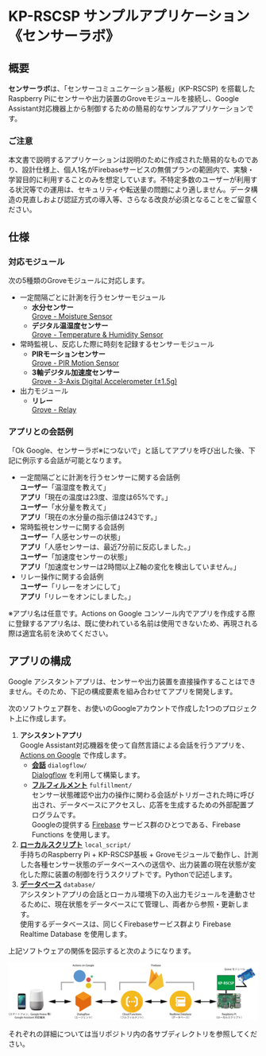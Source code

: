 # KP-RSCSP サンプルアプリケーション《センサーラボ》

## 概要

**センサーラボ**は、「センサーコミュニケーション基板」(KP-RSCSP) を搭載したRaspberry Piにセンサーや出力装置のGroveモジュールを接続し、Google Assistant対応機器上から制御するための簡易的なサンプルアプリケーションです。

### ご注意

本文書で説明するアプリケーションは説明のために作成された簡易的なものであり、設計仕様上、個人1名がFirebaseサービスの無償プランの範囲内で、実験・学習目的に利用することのみを想定しています。不特定多数のユーザーが利用する状況等での運用は、セキュリティや転送量の問題により適しません。データ構造の見直しおよび認証方式の導入等、さらなる改良が必須となることをご留意ください。

## 仕様

### 対応モジュール

次の5種類のGroveモジュールに対応します。

  - 一定間隔ごとに計測を行うセンサーモジュール
    - **水分センサー**  
      [Grove - Moisture Sensor](http://wiki.seeedstudio.com/Grove-Moisture_Sensor/)
    - **デジタル温湿度センサー**  
      [Grove - Temperature & Humidity Sensor](http://wiki.seeedstudio.com/Grove-TemperatureAndHumidity_Sensor/)
  - 常時監視し、反応した際に時刻を記録するセンサーモジュール
    - **PIRモーションセンサー**  
      [Grove - PIR Motion Sensor](http://wiki.seeedstudio.com/Grove-PIR_Motion_Sensor/)
    - **3軸デジタル加速度センサー**  
      [Grove - 3-Axis Digital Accelerometer (±1.5g)](http://wiki.seeedstudio.com/Grove-3-Axis_Digital_Accelerometer-1.5g/)
  - 出力モジュール
    - **リレー**  
      [Grove - Relay](http://wiki.seeedstudio.com/Grove-Relay/)

### アプリとの会話例

「Ok Google、センサーラボ※につないで」と話してアプリを呼び出した後、下記に例示する会話が可能となります。

  - 一定間隔ごとに計測を行うセンサーに関する会話例  
    **ユーザー**「温湿度を教えて」  
    **アプリ**「現在の温度は23度、湿度は65%です。」  
    **ユーザー**「水分量を教えて」  
    **アプリ**「現在の水分量の指示値は243です。」
  - 常時監視センサーに関する会話例  
    **ユーザー**「人感センサーの状態」  
    **アプリ**「人感センサーは、最近7分前に反応しました。」  
    **ユーザー**「加速度センサーの状態」  
    **アプリ**「加速度センサーは2時間以上Z軸の変化を検出していません。」
  - リレー操作に関する会話例  
    **ユーザー**「リレーをオンにして」  
    **アプリ**「リレーをオンにしました。」

※アプリ名は任意です。Actions on Google コンソール内でアプリを作成する際に登録するアプリ名は、既に使われている名前は使用できないため、再現される際は適宜名前を決めてください。

## アプリの構成

Google アシスタントアプリは、センサーや出力装置を直接操作することはできません。そのため、下記の構成要素を組み合わせてアプリを開発します。

次のソフトウェア群を、お使いのGoogleアカウントで作成した1つのプロジェクト上に作成します。

  1. **アシスタントアプリ**  
     Google Assistant対応機器を使って自然言語による会話を行うアプリを、[Actions on Google](https://console.actions.google.com/) で作成します。
      - **[会話](https://github.com/kyohritsu/KP-RSCSP/tree/master/sensorlab/dialogflow)** `dialogflow/`  
       [Dialogflow](https://console.dialogflow.com/) を利用して構築します。
      - **[フルフィルメント](https://github.com/kyohritsu/KP-RSCSP/tree/master/sensorlab/fulfillment)** `fulfillment/`  
        センサー状態確認や出力の操作に関わる会話がトリガーされた時に呼び出され、データベースにアクセスし、応答を生成するための外部配置プログラムです。  
        Googleの提供する [Firebase](https://console.firebase.google.com/?hl=ja) サービス群のひとつである、Firebase Functions を使用します。  
  1. **[ローカルスクリプト](https://github.com/kyohritsu/KP-RSCSP/tree/master/sensorlab/local_script)** `local_script/`  
     手持ちのRaspberry Pi + KP-RSCSP基板 + Groveモジュールで動作し、計測した各種センサー状態のデータベースへの送信や、出力装置の現在状態が変化した際に装置の制御を行うスクリプトです。Pythonで記述します。
  1. **[データベース](https://github.com/kyohritsu/KP-RSCSP/tree/master/sensorlab/database)** `database/`  
    アシスタントアプリの会話とローカル環境下の入出力モジュールを連動させるために、現在状態をデータベースにて管理し、両者から参照・更新します。  
    使用するデータベースは、同じくFirebaseサービス群より Firebase Realtime Database を使用します。

上記ソフトウェアの関係を図示すると次のようになります。

![《センサーラボ》の構成図](https://raw.githubusercontent.com/kyohritsu/KP-RSCSP/master/docs/assets/fig000.png)

それぞれの詳細については当リポジトリ内の各サブディレクトリを参照してください。
